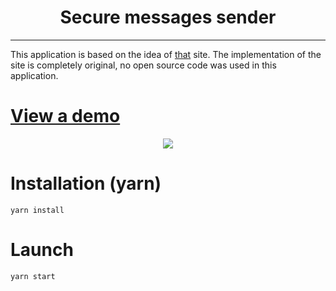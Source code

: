<h1 align="center">Secure messages sender</h1>

---

This application is based on the idea of [that](https://secureshare.support/) site. The implementation of the site is completely original, no open source code was used in this application.

# [View a demo](https://silent-lad.github.io/Vue2BaremetricsCalendar/#/)

<p align="center">
<img src="https://media.giphy.com/media/zt0YcaQ7xL1SjPHbo6/giphy.gif">
</p>

# Installation (yarn)

`yarn install`

# Launch 

`yarn start`
